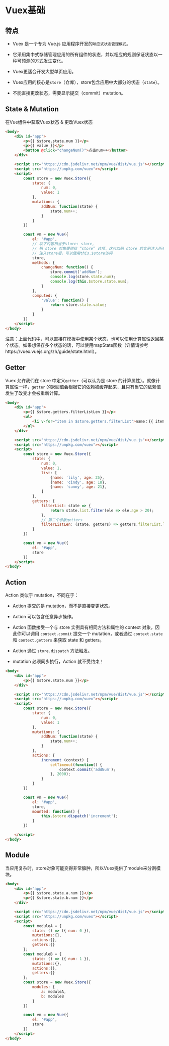 # Vuex基础

## 特点

- Vuex 是一个专为 Vue.js 应用程序开发的`响应式状态管理模式`。

- 它采用集中式存储管理应用的所有组件的状态，并以相应的规则保证状态以一种可预测的方式发生变化。

- Vuex更适合开发大型单页应用。

- Vuex应用的核心是`store`（仓库），store包含应用中大部分的状态（`state`）。

- 不能直接更改状态，需要显示提交（commit）mutation。



##  State & Mutation

在Vue组件中获取Vuex状态 & 更改Vuex状态

```html
<body>
    <div id="app">
        <p>{{ $store.state.num }}</p>
        <p>{{ value }}</p>
        <button @click="changeNum()">点击num++</button>
    </div>

    <script src="https://cdn.jsdelivr.net/npm/vue/dist/vue.js"></script>
    <script src="https://unpkg.com/vuex"></script>
    <script>
        const store = new Vuex.Store({
            state: {
                num: 0,
                value: 1
            },
            mutations: {
                addNum: function(state) {
                    state.num++;
                }
            }
        })

        const vm = new Vue({
            el: '#app',
            // 以下内容相当于store: store, 
            // 把 store 对象提供给 “store” 选项，这可以把 store 的实例注入所有的子组件
            // 注入store后，可以使用this.$store访问
            store,
            methods: {
                changeNum: function() {
                    store.commit('addNum');
                    console.log(store.state.num);
                    console.log(this.$store.state.num);
                }
            },
            computed: {
                'value': function() {
                    return store.state.value;
                }
            }
        })
    </script>
</body>
```

注意：上面代码中，可以直接在模板中使用某个状态，也可以使用计算属性返回某个状态。如果想保存多个状态的话，可以使用mapState函数（详情请参考https://vuex.vuejs.org/zh/guide/state.html）。



## Getter

Vuex 允许我们在 store 中定义`getter`（可以认为是 store 的计算属性）。就像计算属性一样，`getter` 的返回值会根据它的依赖被缓存起来，且只有当它的依赖值发生了改变才会被重新计算。

```html
<body>
    <div id="app">
        <p>{{ $store.getters.filterListLen }}</p>
        <ul>
            <li v-for="item in $store.getters.filterList">name：{{ item.name }}</li>
        </ul>
    </div>

    <script src="https://cdn.jsdelivr.net/npm/vue/dist/vue.js"></script>
    <script src="https://unpkg.com/vuex"></script>
    <script>
        const store = new Vuex.Store({
            state: {
                num: 0,
                value: 1,
                list: [
                    {name: 'lily', age: 25},
                    {name: 'cindy', age: 18},
                    {name: 'sunny', age: 21},
                ]
            },
            getters: {
                filterList: state => {
                    return state.list.filter(ele => ele.age > 20);
                },
                // 第二个参数getters
                filterListLen: (state, getters) => getters.filterList.length
            }
        })

        const vm = new Vue({
            el: '#app',
            store
        })
    </script>
</body>
```



## Action

Action 类似于 mutation，不同在于：

- Action 提交的是 mutation，而不是直接变更状态。

- Action 可以包含任意异步操作。

- Action 函数接受一个与 store 实例具有相同方法和属性的 context 对象，因此你可以调用 `context.commit` 提交一个 mutation，或者通过 `context.state` 和 `context.getters` 来获取 state 和 getters。

- Action 通过 `store.dispatch` 方法触发。

- mutation 必须同步执行，Action 就不受约束！

  

```html
<body>
    <div id="app">
        <p>{{ $store.state.num }}</p>
    </div>

    <script src="https://cdn.jsdelivr.net/npm/vue/dist/vue.js"></script>
    <script src="https://unpkg.com/vuex"></script>
    <script>
        const store = new Vuex.Store({
            state: {
                num: 0,
                value: 1
            },
            mutations: {
                addNum: function(state) {
                    state.num++;
                }
            },
            actions: {
                increment (context) {
                    setTimeout(function() {
                        context.commit('addNum');
                    }, 2000);
                }
            }
        })

        const vm = new Vue({
            el: '#app',
            store,
            mounted: function() {
                this.$store.dispatch('increment');
            }
        })

    </script>
</body>
```



## Module

当应用复杂时，store对象可能变得非常臃肿，所以Vuex提供了module来分割模块。

```html
<body>
    <div id="app">
        <p>{{ $store.state.a.num }}</p>
        <p>{{ $store.state.b.num }}</p>
    </div>

    <script src="https://cdn.jsdelivr.net/npm/vue/dist/vue.js"></script>
    <script src="https://unpkg.com/vuex"></script>
    <script>
        const moduleA = {
            state: () => ({ num: 0 }),
            mutations:{},
            actions:{},
            getters:{}
        };
        const moduleB = {
            state: () => ({ num: 1 }),
            mutations:{},
            actions:{},
            getters:{}
        };
        const store = new Vuex.Store({
            modules: {
                a: moduleA,
                b: moduleB
            }
        })

        const vm = new Vue({
            el: '#app',
            store
        })
    </script>
</body>
```




